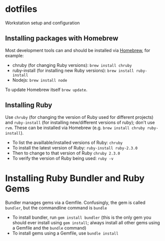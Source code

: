 # dotfiles
Workstation setup and configuration

## Installing packages with Homebrew

Most development tools can and should be installed via [Homebrew](http://brew.sh/), for example:

- chruby (for changing Ruby versions): `brew install chruby`
- ruby-install (for installing new Ruby versions): `brew install ruby-install`
- Nodejs: `brew install node`

To update Homebrew itself `brew update`.

## Installing Ruby

Use `chruby` (for changing the version of Ruby used for different projects) and `ruby-install` (for installing new/different versions of ruby); don't use `rvm`. These can be installed via Homebrew (e.g. `brew install chruby ruby-install`).

- To list the availlable/installed versions of Ruby: `chruby` 
- To install the latest version of Ruby: `ruby-install ruby-2.3.0`
- Then to change to that version of Ruby `chruby 2.3.0`
- To verify the version of Ruby being used: `ruby -v`

# Installing Ruby Bundler and Ruby Gems

Bundler manages gems via a Gemfile. Confusingly, the gem is called `bundler`, but the commandline command is `bundle`

- To install bundler, run `gem install bundler` (this is the only gem you should ever install using `gem install`; always install all other gems using a Gemfile and the `bundle` command)
- To install gems using a Gemfile, use `bundle install`
